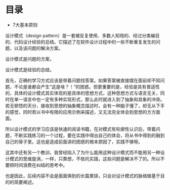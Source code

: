 # 目录

* 7大基本原则



设计模式（design pattern）是一套被反复使用、多数人知晓的、经过分类编目的、代码设计经验的总结。它描述了在软件设计过程中的一些不断重复发生的问题，以及该问题的解决方案。

设计模式是问题的方案。

设计模式是经验的总结。

首先，正确的学习方式应该是带着问题找答案。如果答案被直接摆在面前却不知问题，不论是谁都会产生“这是啥？！”的困惑。但更重要的是，经验是具有普适性的，具体的设计模式其实体现的是具体的思想方式，这种思想方式与语言无关，同时在单一语言中也一定有多种实现形式，那么此时就进入到了抽象和具象的冲突。若无顿悟的天分，接收到思想的抽象概念描述时，会有一种脑子懂了，却无从下手的感觉，同时若以书中有限的应用示例来描述，又无法完全体会到思想的方方面面。

所以设计模式的学习应该是快速的阅读书籍，在对模式有轮廓性认识后，带着问题，不断实践练习的一个过程，要在实践中得出自己的体会，将从书中得到的融到自己的骨子里。这也是造成前面讲的困惑的根本原因了，实践不够呀。

这其中还有另一个教训，我曾经陷入了为什么能用这种设计模式而不能用另一种设计模式的思维旋涡，一样，只靠想，不依托实践，这些问题是解决不了的。所以不要把时间浪费在纠结的思考中。

也是因此，后续内容不会是面面俱到的长篇累牍，只会对设计模式的脉络做基于目的的简要阐述。



